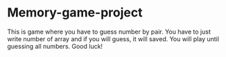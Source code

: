 # Memory-game-project
This is game where you have to guess number by pair.
You have to just write number of array and if you will guess, it will saved. You will play until guessing all numbers.
Good luck! 
